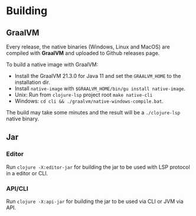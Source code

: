 # Building

## GraalVM

Every release, the native binaries (Windows, Linux and MacOS) are compiled with __GraalVM__ and uploaded to Github releases page.

To build a native image with GraalVM:

- Install the GraalVM 21.3.0 for Java 11 and set the `GRAALVM_HOME` to the installation dir. 
- Install `native-image` with `$GRAALVM_HOME/bin/gu install native-image`. 
- Unix: Run from `clojure-lsp` project root `make native-cli`
- Windows: `cd cli && ./graalvm/native-windows-compile.bat`. 

The build may take some minutes and the result will be a `./clojure-lsp` native binary.

## Jar

### Editor

Run `clojure -X:editor-jar` for building the jar to be used with LSP protocol in a editor or CLI.

### API/CLI

Run `clojure -X:api-jar` for building the jar to be used via CLI or JVM via API.


